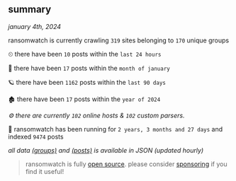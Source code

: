 
## summary
_january 4th, 2024_

ransomwatch is currently crawling `319` sites belonging to `170` unique groups

⏲ there have been `10` posts within the `last 24 hours`

🦈 there have been `17` posts within the `month of january`

🪐 there have been `1162` posts within the `last 90 days`

🏚 there have been `17` posts within the `year of 2024`

_⚙️ there are currently `102` online hosts & `102` custom parsers._

🦕 ransomwatch has been running for `2 years, 3 months and 27 days` and indexed `9474` posts

_all data  [(groups)](http://ransomwhat.telemetry.ltd/groups) and [(posts)](http://ransomwhat.telemetry.ltd/posts) is available in JSON (updated hourly)_

> ransomwatch is fully [open source](https://github.com/joshhighet/ransomwatch#ransomwatch--). please consider [sponsoring](https://github.com/sponsors/joshhighet) if you find it useful!
